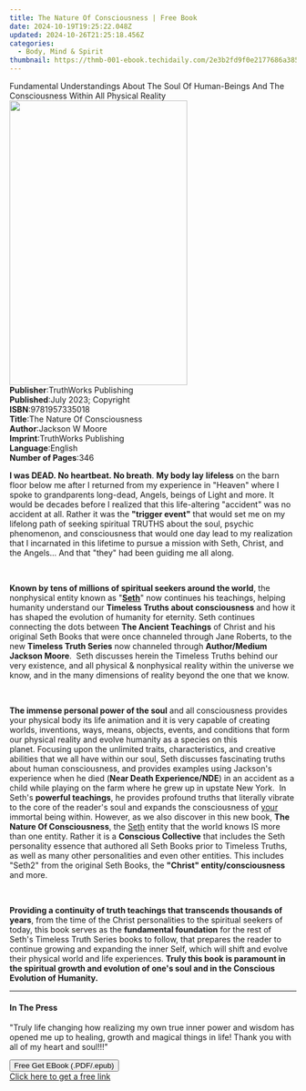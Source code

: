 ```yaml
---
title: The Nature Of Consciousness | Free Book
date: 2024-10-19T19:25:22.048Z
updated: 2024-10-26T21:25:18.456Z
categories:
  - Body, Mind & Spirit
thumbnail: https://thmb-001-ebook.techidaily.com/2e3b2fd9f0e2177686a3858915cba9b68fc666796da64298bafaeabd11701d06.jpg
---
```

<main id="book-container">
  <div class="flex flex-col">
    <div class="book-brief flex-1 py-6 px-4 sm:p-6 md:py-10 md:px-8">
      <!-- brief-->
      <div class="book-brief-main">
        Fundamental Understandings About The Soul Of Human-Beings And The
        Consciousness Within All Physical Reality
      </div>
    </div>
    <div
      class="book-meta-info flex-1 grid gap-4 col-start-1 col-end-3 row-start-1 sm:mb-6 sm:grid-cols-4 lg:gap-6 lg:col-start-2 lg:row-end-6 lg:row-span-6 lg:mb-0"
    >
      <div
        class="book-meta-info-left place-content-center mt-4 p-4 text-sm leading-6 col-start-2 col-span-2 dark:text-slate-400"
      >
        <img
          class="w-full h-500 object-cover rounded-lg sm:h-255 sm:col-span-2 lg:col-span-full"
          src="https://img-001-ebook.techidaily.com/6bb36afecf7cadd0a7450d199f6e82a80a71c726410540114300687ed94ca8d0.jpg"
          alt=""
          width="312"
          height="500"
        />
      </div>
      <div
        class="book-meta-info-right mt-2 col-start-1 row-start-2 col-span-3 self-center"
      >
        <!-- meta data  -->
        <div class="flex flex-col px-4 md:px-8">
          <div class="flex-1">
            <strong>Publisher</strong>:<span class="px-2"
              >TruthWorks Publishing</span
            >
          </div>
          <div class="flex-1">
            <strong>Published</strong>:<span class="px-2"
              >July 2023; Copyright</span
            >
          </div>
          <div class="flex-1">
            <strong>ISBN</strong>:<span class="px-2">9781957335018</span>
          </div>
          <div class="flex-1">
            <strong>Title</strong>:<span class="px-2"
              >The Nature Of Consciousness</span
            >
          </div>
          <div class="flex-1">
            <strong>Author</strong>:<span class="px-2">Jackson W Moore</span>
          </div>
          <div class="flex-1">
            <strong>Imprint</strong>:<span class="px-2"
              >TruthWorks Publishing</span
            >
          </div>
          <div class="flex-1">
            <strong>Language</strong>:<span class="px-2">English</span>
          </div>
          <div class="flex-1">
            <strong>Number of Pages</strong>:<span class="px-2">346</span>
          </div>
        </div>
      </div>
    </div>
    <div class="book-description flex-1 py-6 px-4 sm:p-6 md:py-10 md:px-8">
      <div class="book-description-main">
        <div accordion-content="" id="description">
          <p>
            <strong>I was DEAD.&nbsp;No heartbeat.&nbsp;No breath</strong
            >.&nbsp;<strong>My body lay</strong> <strong>lifeless</strong> on
            the barn floor below me after I returned from my experience in
            "Heaven" where I spoke to grandparents long-dead, Angels, beings of
            Light and more.&nbsp;It would be decades before I realized that this
            life-altering "accident" was no accident at all.&nbsp;Rather it was
            the <strong>"trigger event"</strong> that would set me on my
            lifelong path of seeking spiritual TRUTHS about the soul, psychic
            phenomenon, and consciousness that would one day lead to my
            realization that I incarnated in this lifetime to pursue a mission
            with Seth, Christ, and the Angels... And that "they" had been
            guiding me all along.
          </p>
          <p><br /></p>
          <p>
            <strong
              >Known by tens of millions of spiritual seekers around the
              world</strong
            >, the nonphysical entity known as "<strong><u>Seth</u></strong
            >" now continues his teachings, helping humanity understand our
            <strong>Timeless Truths about consciousness</strong> and how it has
            shaped the evolution of humanity for eternity.&nbsp;Seth continues
            connecting the dots between
            <strong>The Ancient Teachings</strong> of Christ and his original
            Seth Books that were once channeled through Jane Roberts,&nbsp;to
            the new <strong>Timeless Truth Series</strong> now channeled through
            <strong>Author/Medium Jackson Moore</strong>. &nbsp;Seth discusses
            herein the Timeless Truths behind our very existence, and all
            physical &amp; nonphysical reality within the universe we know, and
            in the many dimensions of reality beyond the one that we know.&nbsp;
          </p>
          <p><br /></p>
          <p>
            <strong>The immense personal power of the soul</strong> and all
            consciousness provides your physical body its life animation and it
            is very capable of creating worlds, inventions, ways, means,
            objects, events, and conditions that form our physical reality and
            evolve humanity as a species on this planet.&nbsp;Focusing upon the
            unlimited traits, characteristics, and creative abilities that we
            all have within our soul, Seth discusses fascinating truths about
            human consciousness, and provides examples using Jackson's
            experience when he died (<strong>Near Death Experience/NDE</strong>)
            in an accident as a child while playing on the farm where he grew up
            in upstate New York.&nbsp;&nbsp;In Seth's
            <strong>powerful teachings</strong>, he provides profound truths
            that literally vibrate to the core of the reader's soul and expands
            the consciousness of <u>your</u> immortal being
            within.&nbsp;However, as we also discover in this new book,
            <strong>The Nature Of Consciousness</strong>, the <u>Seth</u> entity
            that the world knows IS&nbsp;more than one entity.&nbsp;Rather it is
            a <strong>Conscious Collective</strong> that includes the Seth
            personality essence that authored all Seth Books prior to Timeless
            Truths, as well as many other personalities and even other
            entities.&nbsp;This includes "Seth2" from the original&nbsp;Seth
            Books, the <strong>"Christ" entity/consciousness</strong> and
            more.&nbsp;
          </p>
          <p><br /></p>
          <p>
            <strong
              >Providing a continuity of truth teachings that transcends
              thousands of years</strong
            >, from the time of the Christ personalities to the spiritual
            seekers of today, this book serves as the
            <strong>fundamental foundation</strong> for the rest of Seth's
            Timeless Truth Series books to follow, that prepares the reader to
            continue growing and expanding the inner Self, which will shift and
            evolve their physical world and life experiences.&nbsp;<strong
              >Truly this book is paramount in the spiritual growth and
              evolution of one's soul and in the Conscious Evolution of
              Humanity.</strong
            >
          </p>
        </div>
        <div class="accordion-fader"></div>
      </div>
    </div>
    <div class="book-excerpts flex-1 py-6 px-4 sm:p-6 md:py-10 md:px-8">
      <!-- excerpts-->
      <div class="book-excerpts-main">
        <hr />
        <h4 class="placeholder placeholder-heading">
          <span>In The Press</span>
        </h4>
        <p></p>
        <p>
          "Truly life changing how realizing my own true inner power and wisdom
          has opened me up to healing, growth and magical things in life! Thank
          you with all of my heart and soul!!!"
        </p>
        <p></p>
      </div>
    </div>
    <div
      class="book-about-author flex-1 py-6 px-4 sm:p-6 md:py-10 md:px-8"
    ></div>
    <div class="book-free-get flex-1 py-6 px-4 sm:p-6 md:py-10 md:px-8">
      <button
        id="btn-free-get"
        class="bg-blue-500 hover:bg-blue-700 text-white font-bold py-2 px-4 rounded"
      >
        Free Get EBook (.PDF/.epub)
      </button>
      <div id="countdown-display" class="px-2 text-lg mt-2"></div>
      <a
        id="free-link"
        class="hidden bg-blue-500 hover:bg-blue-700 text-white font-bold py-2 px-4 rounded"
        href="https://www.ebooks.com/en-us/book/210964387/the-nature-of-consciousness/jackson-w-moore/"
        target="_blank"
        >Click here to get a free link</a
      >
    </div>
    <script>
      let countdownTime = 0;
      let countdownInterval = null;
      document
        .getElementById('btn-free-get')
        .addEventListener('click', startCountdown);
      function startCountdown() {
        countdownTime = new Date().getTime() + 60000 * 3;
        countdownInterval = setInterval(updateCountdown, 1000);
        document.getElementById('btn-free-get').disabled = true;
        document
          .getElementById('btn-free-get')
          .classList.add('bg-gray-500', 'cursor-not-allowed');
      }
      function updateCountdown() {
        let currentTime = new Date().getTime();
        let timeLeft = countdownTime - currentTime;
        let secondsLeft = Math.floor(timeLeft / 1000);
        document.getElementById('countdown-display').innerHTML =
          `Remaining time: ${secondsLeft} seconds.`;
        if (secondsLeft <= 0) {
          clearInterval(countdownInterval);
          document.getElementById('btn-free-get').classList.add('hidden');
          document.getElementById('free-link').classList.remove('hidden');
          document.getElementById('countdown-display').innerHTML = '';
        }
      }
    </script>
  </div>
</main>

<ins class="adsbygoogle"
      style="display:block"
      data-ad-client="ca-pub-7571918770474297"
      data-ad-slot="8358498916"
      data-ad-format="auto"
      data-full-width-responsive="true"></ins>
    